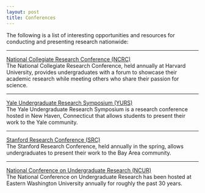 ```yaml
---
layout: post
title: Conferences
---
```


The following is a list of interesting opportunities and resources for conducting and presenting research nationwide:
 <hr>

 [National Collegiate Research Conference (NCRC)](/conferences/NCRC)
 <br>
The National Collegiate Research Conference, held annually at Harvard University, provides undergraduates with a forum to showcase their academic research while meeting others who share their passion for science.
<hr>

[Yale Undergraduate Research Symposium (YURS)](/conferences/YURS)
<br>
The Yale Undergraduate Research Symposium is a research conference hosted in New Haven, Connecticut that allows students to present their work to the Yale community.
<hr>

[Stanford Research Conference (SRC)](/conferences/SRC)
<br>
The Stanford Research Conference, held annually in the spring, allows undergraduates to present their work to the Bay Area community.
 <hr>

[National Conference on Undergraduate Research (NCUR)](/conferences/NCUR)
<br>
The National Conference on Undergraduate Research has been hosted at Eastern Washington University annually for roughly the past 30 years.

